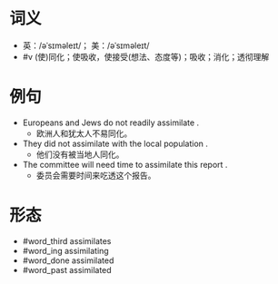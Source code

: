 # 词义
- 英：/əˈsɪməleɪt/； 美：/əˈsɪməleɪt/
- #v (使)同化；使吸收，使接受(想法、态度等)；吸收；消化；透彻理解
# 例句
- Europeans and Jews do not readily assimilate .
	- 欧洲人和犹太人不易同化。
- They did not assimilate with the local population .
	- 他们没有被当地人同化。
- The committee will need time to assimilate this report .
	- 委员会需要时间来吃透这个报告。
# 形态
- #word_third assimilates
- #word_ing assimilating
- #word_done assimilated
- #word_past assimilated
